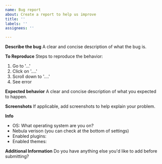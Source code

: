 ```yaml
---
name: Bug report
about: Create a report to help us improve
title: ''
labels: ''
assignees: ''

---
```



**Describe the bug**
A clear and concise description of what the bug is.

**To Reproduce**
Steps to reproduce the behavior:
1. Go to '...'
2. Click on '....'
3. Scroll down to '....'
4. See error

**Expected behavior**
A clear and concise description of what you expected to happen.

**Screenshots**
If applicable, add screenshots to help explain your problem.

**Info**
- OS: What operating system are you on?
- Nebula verison (you can check at the bottom of settings)
- Enabled plugins: 
- Enabled themes: 

**Additional Information**
Do you have anything else you'd like to add before submitting?